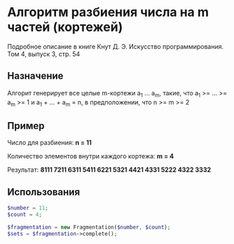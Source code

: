 # Алгоритм разбиения числа на m частей (кортежей)
Подробное описание в книге Кнут Д. Э. Искусство программирования. Том 4, выпуск 3, стр. 54
## Назначение
Алгорит генерирует все целые m-кортежи a<sub>1</sub> ... a<sub>m</sub>, такие, 
что a<sub>1</sub> >= ... >= a<sub>m</sub> >= 1 и a<sub>1</sub> + ... + a<sub>m</sub> = n,
в предположении, что n >= m >= 2

## Пример
Число для разбиения: **n = 11**

Количество элементов внутри каждого кортежа: **m = 4**

Результат: **8111 7211 6311 5411 6221 5321 4421 4331 5222 4322 3332**

## Использования
```php
$number = 11;
$count = 4;

$fragmentation = new Fragmentation($number, $count);
$sets = $fragmentation->complete();
```

